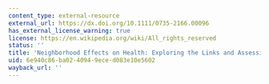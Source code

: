```yaml
---
content_type: external-resource
external_url: https://dx.doi.org/10.1111/0735-2166.00096
has_external_license_warning: true
license: https://en.wikipedia.org/wiki/All_rights_reserved
status: ''
title: 'Neighborhood Effects on Health: Exploring the Links and Assessing the Evidence'
uid: 6e940c86-ba02-4094-9ece-d083e10e5602
wayback_url: ''
---
```


